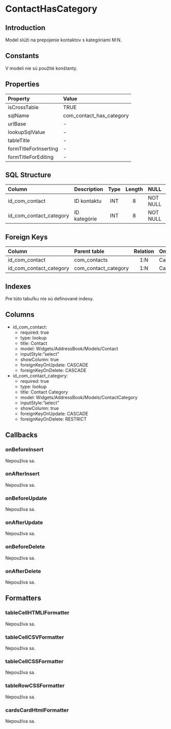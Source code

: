 # ContactHasCategory

## Introduction
Model slúži na prepojenie kontaktov s kategóriami M:N.

## Constants
V modeli nie sú použité konštanty.

## Properties
| Property              | Value                    |
| :-------------------- | :----------------------- |
| isCrossTable          | TRUE                     |
| sqlName               | com_contact_has_category |
| urlBase               | -                        |
| lookupSqlValue        | -                        |
| tableTitle            | -                        |
| formTitleForInserting | -                        |
| formTitleForEditing   | -                        |

## SQL Structure
| Column                  | Description  | Type | Length | NULL     | Default |
| :---------------------- | :----------- | :--: | :----: | -------- | :-----: |
| id_com_contact          | ID kontaktu  | INT  |   8    | NOT NULL |         |
| id_com_contact_category | ID kategórie | INT  |   8    | NOT NULL |         |

## Foreign Keys
| Column                  | Parent table         | Relation | OnUpdate | OnDelete |
| :---------------------- | :------------------- | :------: | -------- | -------- |
| id_com_contact          | com_contacts         |   1:N    | Cascade  | Cascade  |
| id_com_contact_category | com_contact_category |   1:N    | Cascade  | Restrict |

## Indexes
Pre túto tabuľku nie sú definované indexy.

## Columns
* id_com_contact:
  * required: true
  * type: lookup
  * title: Contact
  * model: Widgets/AddressBook/Models/Contact
  * inputStyle:”select”
  * showColumn: true
  * foreignKeyOnUpdate: CASCADE
  * foreignKeyOnDelete: CASCADE
* id_com_contact_category:
  * required: true
  * type: lookup
  * title: Contact Category
  * model: Widgets/AddressBook/Models/ContactCategory
  * inputStyle:”select”
  * showColumn: true
  * foreignKeyOnUpdate: CASCADE
  * foreignKeyOnDelete: RESTRICT

## Callbacks

### onBeforeInsert
Nepoužíva sa.

### onAfterInsert
Nepoužíva sa.

### onBeforeUpdate
Nepoužíva sa.

### onAfterUpdate
Nepoužíva sa.

### onBeforeDelete
Nepoužíva sa.

### onAfterDelete
Nepoužíva sa.

## Formatters

### tableCellHTMLlFormatter
Nepoužíva sa.

### tableCellCSVFormatter
Nepoužíva sa.

### tableCellCSSFormatter
Nepoužíva sa.

### tableRowCSSFormatter
Nepoužíva sa.

### cardsCardHtmlFormatter
Nepoužíva sa.
